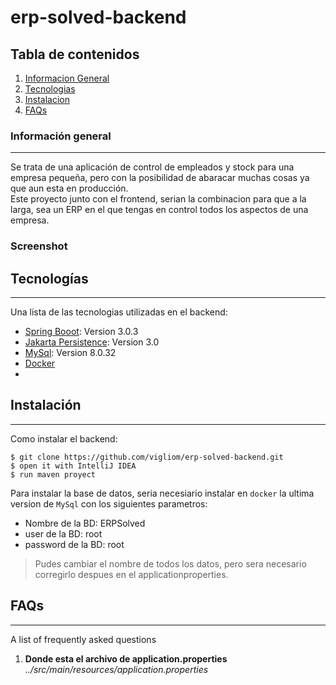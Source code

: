 # erp-solved-backend

## Tabla de contenidos
1. [Informacion General](#informacin-general)
2. [Tecnologias](#tecnologas)
3. [Instalacion](#instalacin)
4. [FAQs](#faqs)
### Información general
***
Se trata de una aplicación de control de empleados y stock para una empresa pequeña,
pero con la posibilidad de abaracar muchas cosas ya que aun 
esta en producción.  
Este proyecto junto con el frontend, serian la combinacion para
que a la larga, sea un ERP en el que tengas en control 
todos los aspectos de una empresa.

### Screenshot

[//]: # (![Image text]&#40;https://www.united-internet.de/fileadmin/user_upload/Brands/Downloads/Logo_IONOS_by.jpg&#41;)
## Tecnologías
***
Una lista de las tecnologias utilizadas en el backend:
* [Spring Booot](https://spring.io/): Version 3.0.3
* [Jakarta Persistence](https://jakarta.ee/specifications/persistence/): Version 3.0
* [MySql](https://www.mysql.com/): Version 8.0.32
* [Docker](https://www.docker.com/)
* 
## Instalación
***
Como instalar el backend:
```
$ git clone https://github.com/vigliom/erp-solved-backend.git
$ open it with IntelliJ IDEA
$ run maven proyect
```
Para instalar la base de datos, seria necesiario instalar en ```docker``` la ultima 
version de ```MySql``` con los siguientes parametros: 
 * Nombre de la BD: ERPSolved
 * user de la BD: root
 * password de la BD: root
> Pudes cambiar el nombre de todos los datos, pero sera necesario corregirlo despues en el applicationproperties.

## FAQs
***
A list of frequently asked questions
1. **Donde esta el archivo de application.properties**
   _../src/main/resources/application.properties_
